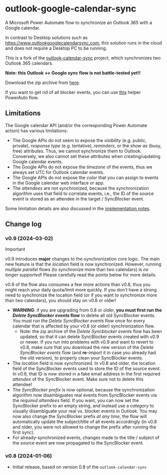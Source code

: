 # outlook-google-calendar-sync
A Microsoft Power Automate flow to synchronize an Outlook 365 with a Google calendar.

In contrast to Desktop solutions such as https://www.outlookgooglecalendarsync.com, this solution runs in the cloud and does not require a Desktop PC to be running.

This is a fork of the [outlook-calendar-sync](https://github.com/MShekow/outlook-calendar-sync) project, which synchronizes two Outlook 365 calendars.

**Note: this Outlook <-> Google sync flow is not battle-tested yet!!**

Download the zip archive from [here](https://github.com/MShekow/outlook-google-calendar-sync/raw/main/Outlook%20Google%20calendar%20sync%20v0.9.zip).

If you want to get rid of all blocker events, you can use [this](https://github.com/MShekow/outlook-google-calendar-sync/raw/main/Delete%20SyncBlocker%20events.zip) helper PowerAuto flow.

## Limitations

The Google calendar API (and/or the corresponding Power Automate action) has various limitations:

- The Google APIs do not seem to expose the _visibility_ (e.g. public, private), _response type_ (e.g. tentative), _reminders_, or the _show as_ (busy, free) attributes. Thus, we cannot synchronize them to Outlook. Conversely, we also cannot set these attributes when creating/updating Google calendar events.
- The Google APIs do not expose the _timezone_ of the events, thus we always set UTC for Outlook calendar events.
- The Google APIs do not expose the _color_ that you can assign to events in the Google calendar web interface or app.
- The _attendees_ are not synchronized, because the synchronization algorithm uses that field to correlate events, i.e., the ID of the source event is stored as an attendee in the target / SyncBlocker event.

Some limitation details are also discussed in the [implementation notes](implementation-notes.md).

## Change log

### v0.9 (2024-03-02)

> [!IMPORTANT]
> v0.9 introduces **major** changes to the synchronization core logic. The main new feature is that the _location_ field is now synchronized. However, running _multiple parallel_ flows (to synchronize more than two calendars) is _no longer supported_! Please carefully read the points below for more details.
>
> v0.9 of the flow also consumes a few more actions than v0.8, thus you might reach your daily quota/limit more quickly. If you don't have a strong need to synchronize the location field (or if you want to synchronize more than two calendars), you should stay on v0.8 or older!

* **WARNING**: if you are upgrading from 0.8 or older, **you must first run the _Delete SyncBlocker events_ flow** to delete all old SyncBlocker events. You must run the _Delete SyncBlocker events_ flow once for every calendar that is affected by your v0.8 (or older) synchronization flow.
  * Note: the zip archive of the _Delete Syncblocker events_ flow has been updated, so that it can delete SyncBlocker events created with v0.9 or newer. If you run into problems with v0.9 and want to revert to v0.8, make sure that you download the new version of the _Delete SyncBlocker events_ flow (and **re**-import it in case you already had the old version), to properly clean your SyncBlocker events.
* The _location_ field is now synchronized. In v0.8 and older, the location field of the SyncBlocker events used to store the ID of the source event. In v0.9, that ID is now stored in a fake email address in the first required _attendee_ of the SyncBlocker event. Make sure not to delete this attendee!
* The _SyncBlocker prefix_ is now optional, because the synchronization algorithm now disambiguates real events from SyncBlocker events via the _required attendees_ field. If you want, you can now set the SyncBlocker prefix to an empty string, and instead use a _category_ to visually disambiguate your real vs. blocker events in Outlook. You may now also change the SyncBlocker prefix _at any time_, the flow will automatically update the subject/title of all events accordingly (in v0.8 and older, you were not allowed to change the prefix after running the first sync).
* For already-synchronized events, changes made to the title / subject of the source event are now propagated to the SyncBlocker event.

### v0.8 (2024-01-06)

* Initial release, based on version 0.8 of the `outlook-calendar-sync`
